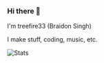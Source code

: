 ### Hi there 👋

I'm treefire33 (Braidon Singh)

I make stuff, coding, music, etc.

![Stats](https://github-readme-stats.vercel.app/api?username=Snowflake-Coder-H2o&count_private=true&show_icons=true&theme=dark)
